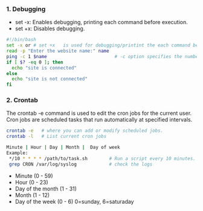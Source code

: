 ### 1. Debugging
- set -x: Enables debugging, printing each command before execution.
- set +x: Disables debugging.
```sh
#!/bin/bash
set -x or # set +x   is used for debugging/printint the each command before execution
read -p "Enter the website name:" name
ping -c 1 $name                         # -c option specifies the number of packets to send.
if [ $? -eq 0 ]; then
  echo "site is connected"
else
  echo "site is not connected"
fi
```

### 2. Crontab
The crontab -e command is used to edit the cron jobs for the current user. Cron jobs are scheduled tasks that run automatically at specified intervals.
```sh
crontab -e   # where you can add or modify scheduled jobs.
crontab -l   # List current cron jobs
```
```sh
Minute | Hour | Day | Month |  Day of week 
Example:
 */10 * * * * /path/to/task.sh        # Run a script every 10 minutes.  * every hour 
 grep CRON /var/log/syslog            # check the logs 
```
- Minute                  (0 - 59)	
- Hour                    (0 - 23)	
- Day of the month        (1 - 31)	
- Month                   (1 - 12)
- Day of the week         (0 - 6)  0=sunday, 6=saturaday